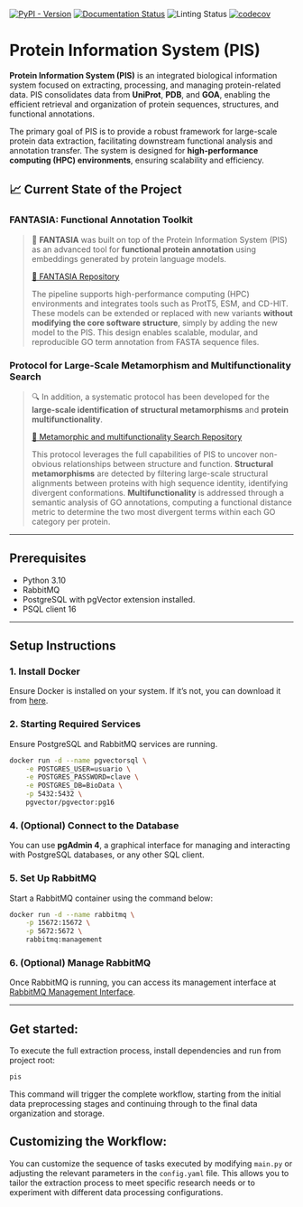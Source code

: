 [![PyPI - Version](https://img.shields.io/pypi/v/protein-information-system)](https://pypi.org/project/protein-information-system/)
[![Documentation Status](https://readthedocs.org/projects/protein-information-system/badge/?version=latest)](https://protein-information-system.readthedocs.io/en/latest/?badge=latest)
![Linting Status](https://github.com/CBBIO/protein-information-system/actions/workflows/test-lint.yml/badge.svg?branch=main)
[![codecov](https://codecov.io/gh/CBBIO/protein-information-system/branch/main/graph/badge.svg)](https://codecov.io/gh/CBBIO/protein-information-system)

# **Protein Information System (PIS)**

**Protein Information System (PIS)** is an integrated biological information system focused on extracting, processing, and managing protein-related data. PIS consolidates data from **UniProt**, **PDB**, and **GOA**, enabling the efficient retrieval and organization of protein sequences, structures, and functional annotations.

The primary goal of PIS is to provide a robust framework for large-scale protein data extraction, facilitating downstream functional analysis and annotation transfer. The system is designed for **high-performance computing (HPC) environments**, ensuring scalability and efficiency.


## 📈 **Current State of the Project**

### **FANTASIA: Functional Annotation Toolkit**


> 🧠 **FANTASIA** was built on top of the Protein Information System (PIS) as an advanced tool for **functional protein annotation** using embeddings generated by protein language models.
>
> [🔗 FANTASIA Repository](https://github.com/CBBIO/FANTASIA)
>
> The pipeline supports high-performance computing (HPC) environments and integrates tools such as ProtT5, ESM, and CD-HIT. These models can be extended or replaced with new variants **without modifying the core software structure**, simply by adding the new model to the PIS. This design enables scalable, modular, and reproducible GO term annotation from FASTA sequence files.


### **Protocol for Large-Scale Metamorphism and Multifunctionality Search**

> 🔍 In addition, a systematic protocol has been developed for the **large-scale identification of structural metamorphisms** and **protein multifunctionality**.
>
> [🔗 Metamorphic and multifunctionality Search Repository](https://github.com/CBBIO/metamorphic_multifunctional_search)
> 
> This protocol leverages the full capabilities of PIS to uncover non-obvious relationships between structure and function. **Structural metamorphisms** are detected by filtering large-scale structural alignments between proteins with high sequence identity, identifying divergent conformations. **Multifunctionality** is addressed through a semantic analysis of GO annotations, computing a functional distance metric to determine the two most divergent terms within each GO category per protein.

---

## **Prerequisites**

- Python 3.10
- RabbitMQ
- PostgreSQL with pgVector extension installed.
- PSQL client 16

---

## **Setup Instructions**

### 1. Install Docker
Ensure Docker is installed on your system. If it’s not, you can download it from [here](https://docs.docker.com/get-docker/).

### 2. Starting Required Services

Ensure PostgreSQL and RabbitMQ services are running.

```bash
docker run -d --name pgvectorsql \
    -e POSTGRES_USER=usuario \
    -e POSTGRES_PASSWORD=clave \
    -e POSTGRES_DB=BioData \
    -p 5432:5432 \
    pgvector/pgvector:pg16 
```


### 4. (Optional) Connect to the Database

You can use **pgAdmin 4**, a graphical interface for managing and interacting with PostgreSQL databases, or any other SQL client.

### 5. Set Up RabbitMQ

Start a RabbitMQ container using the command below:

```bash
docker run -d --name rabbitmq \
    -p 15672:15672 \
    -p 5672:5672 \
    rabbitmq:management
```

### 6. (Optional) Manage RabbitMQ

Once RabbitMQ is running, you can access its management interface at [RabbitMQ Management Interface](http://localhost:15672/#/queues).

---

## **Get started:**

To execute the full extraction process, install dependencies and run from project root:

```bash
pis
```

This command will trigger the complete workflow, starting from the initial data preprocessing stages and continuing through to the final data organization and storage.

## **Customizing the Workflow:**

You can customize the sequence of tasks executed by modifying `main.py` or adjusting the relevant parameters in the `config.yaml` file. This allows you to tailor the extraction process to meet specific research needs or to experiment with different data processing configurations.

